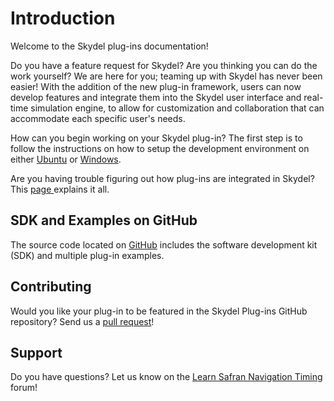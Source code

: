 # Introduction

Welcome to the Skydel plug-ins documentation!

Do you have a feature request for Skydel? Are you thinking you can do the work yourself? We are here for you; teaming up with Skydel has never been easier! With the addition of the new plug-in framework, users can now develop features and integrate them into the Skydel user interface and real-time simulation engine, to allow for customization and collaboration that can accommodate each specific user's needs.

How can you begin working on your Skydel plug-in? The first step is to follow the instructions on how to setup the development environment on either [Ubuntu](development-environment/ubuntu-18.md) or [Windows](development-environment/windows-10.md).

Are you having trouble figuring out how plug-ins are integrated in Skydel? This [page ](plug-ins-in-skydel/using-plugins.md)explains it all.

## SDK and Examples on GitHub

The source code located on [GitHub](https://github.com/learn-orolia/skydel-plug-ins) includes the software development kit (SDK) and multiple plug-in examples.

## Contributing

Would you like your plug-in to be featured in the Skydel Plug-ins GitHub repository? Send us a [pull request](https://github.com/learn-orolia/skydel-plug-ins)!

## Support

Do you have questions? Let us know on the [Learn Safran Navigation Timing](https://learn.safran-navigation-timing.com/) forum!
